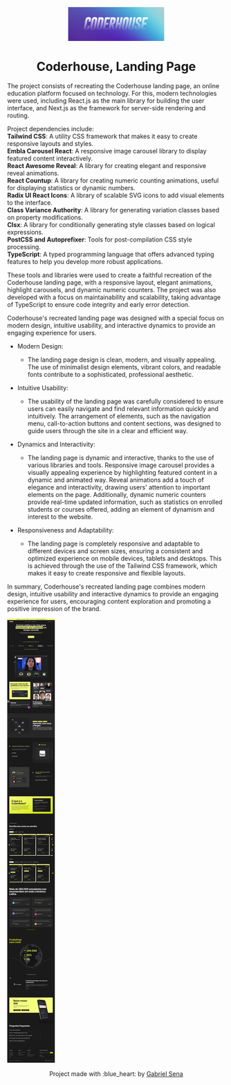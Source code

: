 <div align="center">
  <img src="logo.png" width="222" height="78" />
</div>

<h1 align="center">
 Coderhouse, Landing Page
</h1>

The project consists of recreating the Coderhouse landing page, an online education platform focused on technology. For this, modern technologies were used, including React.js as the main library for building the user interface, and Next.js as the framework for server-side rendering and routing.

Project dependencies include:
<br />
<strong>Tailwind CSS</strong>: A utility CSS framework that makes it easy to create responsive layouts and styles.
<br />
<strong>Embla Carousel React</strong>: A responsive image carousel library to display featured content interactively.
<br />
<strong>React Awesome Reveal</strong>: A library for creating elegant and responsive reveal animations.
<br />
<strong>React Countup</strong>: A library for creating numeric counting animations, useful for displaying statistics or dynamic numbers.
<br />
<strong>Radix UI React Icons</strong>: A library of scalable SVG icons to add visual elements to the interface.
<br />
<strong>Class Variance Authority</strong>: A library for generating variation classes based on property modifications.
<br />
<strong>Clsx</strong>: A library for conditionally generating style classes based on logical expressions.
<br />
<strong>PostCSS and Autoprefixer</strong>: Tools for post-compilation CSS style processing.
<br />
<strong>TypeScript</strong>: A typed programming language that offers advanced typing features to help you develop more robust applications.

These tools and libraries were used to create a faithful recreation of the Coderhouse landing page, with a responsive layout, elegant animations, highlight carousels, and dynamic numeric counters. The project was also developed with a focus on maintainability and scalability, taking advantage of TypeScript to ensure code integrity and early error detection.

Coderhouse's recreated landing page was designed with a special focus on modern design, intuitive usability, and interactive dynamics to provide an engaging experience for users.

- Modern Design:

  - The landing page design is clean, modern, and visually appealing. The use of minimalist design elements, vibrant colors, and readable fonts contribute to a sophisticated, professional aesthetic.

- Intuitive Usability:

  - The usability of the landing page was carefully considered to ensure users can easily navigate and find relevant information quickly and intuitively. The arrangement of elements, such as the navigation menu, call-to-action buttons and content sections, was designed to guide users through the site in a clear and efficient way.

- Dynamics and Interactivity:
  - The landing page is dynamic and interactive, thanks to the use of various libraries and tools. Responsive image carousel provides a visually appealing experience by highlighting featured content in a dynamic and animated way. Reveal animations add a touch of elegance and interactivity, drawing users' attention to important elements on the page. Additionally, dynamic numeric counters provide real-time updated information, such as statistics on enrolled students or courses offered, adding an element of dynamism and interest to the website.
- Responsiveness and Adaptability:
  - The landing page is completely responsive and adaptable to different devices and screen sizes, ensuring a consistent and optimized experience on mobile devices, tablets and desktops. This is achieved through the use of the Tailwind CSS framework, which makes it easy to create responsive and flexible layouts.

In summary, Coderhouse's recreated landing page combines modern design, intuitive usability and interactive dynamics to provide an engaging experience for users, encouraging content exploration and promoting a positive impression of the brand.

![screen](./screenshots/desktop.png)

<p align="center">Project made with :blue_heart: by <a href="https://github.com/stardusteight-d4c">Gabriel Sena</a></p>
